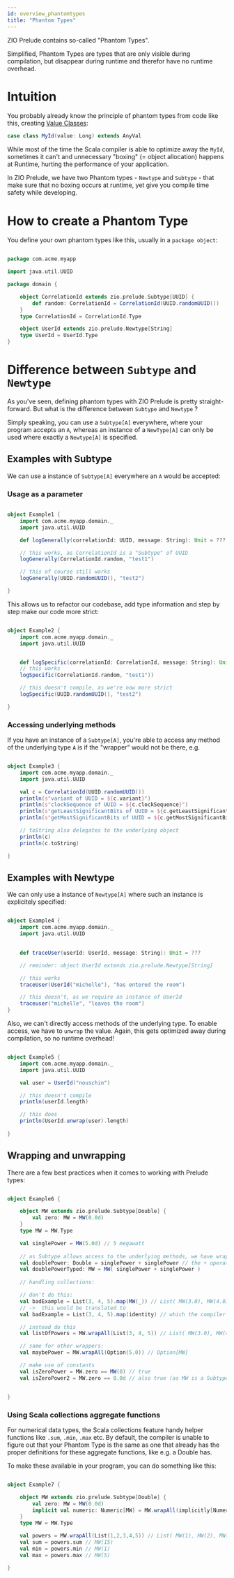 ```yaml
---
id: overview_phantomtypes
title: "Phantom Types"
---
```



ZIO Prelude contains so-called "Phantom Types". 

Simplified, Phantom Types are types that are only visible during compilation, but disappear during runtime and therefor have no runtime overhead. 

# Intuition

You probably already know the principle of phantom types from code like this, creating [Value Classes](https://docs.scala-lang.org/overviews/core/value-classes.html):
```scala
case class MyId(value: Long) extends AnyVal
```

While most of the time the Scala compiler is able to optimize away the `MyId`, sometimes it can't and unnecessary "boxing" (= object allocation) happens
at Runtime, hurting the performance of your application. 

In ZIO Prelude, we have two Phantom types - `Newtype` and `Subtype` - that make sure that no boxing occurs at runtime, yet give you compile time safety while
developing.

# How to create a Phantom Type

You define your own phantom types like this, usually in a `package object`:

```scala

package com.acme.myapp

import java.util.UUID

package domain {

    object CorrelationId extends zio.prelude.Subtype[UUID] {
        def random: CorrelationId = CorrelationId(UUID.randomUUID())
    }
    type CorrelationId = CorrelationId.Type

    object UserId extends zio.prelude.Newtype[String]
    type UserId = UserId.Type
}

```

# Difference between `Subtype` and `Newtype` 

As you've seen, defining phantom types with ZIO Prelude is pretty straight-forward. 
But what is the difference between `Subtype` and `Newtype` ? 

Simply speaking, you can use a `Subtype[A]` everywhere, where your program accepts an `A`, whereas an instance of a `NewType[A]` can only be used where exactly a `Newtype[A]` is specified. 

## Examples with Subtype

We can use a instance of `Subtype[A]` everywhere an `A` would be accepted:

### Usage as a parameter
```scala

object Example1 {
    import com.acme.myapp.domain._
    import java.util.UUID

    def logGenerally(correlationId: UUID, message: String): Unit = ???

    // this works, as CorrelationId is a "Subtype" of UUID
    logGenerally(CorrelationId.random, "test1") 

    // this of course still works
    logGenerally(UUID.randomUUID(), "test2")

}
```

This allows us to refactor our codebase, add type information and step by step make our code more strict:

```scala

object Example2 {
    import com.acme.myapp.domain._
    import java.util.UUID


    def logSpecific(correlationId: CorrelationId, message: String): Unit = ???
    // this works
    logSpecific(CorrelationId.random, "test1"))

    // this doesn't compile, as we're now more strict
    logSpecific(UUID.randomUUID(), "test2")

}
```

### Accessing underlying methods
If you have an instance of a `Subtype[A]`, you're able to access any method of the underlying type `A` is if the "wrapper" would not be there, e.g.

```scala

object Example3 {
    import com.acme.myapp.domain._
    import java.util.UUID

    val c = CorrelationId(UUID.randomUUID())
    println(s"variant of UUID = ${c.variant}")
    println(s"clockSequence of UUID = ${c.clockSequence}")
    println(s"getLeastSignificantBits of UUID = ${c.getLeastSignificantBits}")
    println(s"getMostSignificantBits of UUID = ${c.getMostSignificantBits}")

    // toString also delegates to the underlying object
    println(c)
    println(c.toString)

}
```

## Examples with Newtype

We can only use a instance of `Newtype[A]` where such an instance is explicitely specified:

```scala

object Example4 {
    import com.acme.myapp.domain._
    import java.util.UUID

    
    def traceUser(userId: UserId, message: String): Unit = ???

    // reminder: object UserId extends zio.prelude.Newtype[String] 

    // this works
    traceUser(UserId("michelle"), "has entered the room") 

    // this doesn't, as we require an instance of UserId
    traceuser("michelle", "leaves the room")
}
```

Also, we can't directly access methods of the underlying type. To enable access, we have to `unwrap` the value.
Again, this gets optimized away during compilation, so no runtime overhead!

```scala

object Example5 {
    import com.acme.myapp.domain._
    import java.util.UUID

    val user = UserId("nouschin")

    // this doesn't compile
    println(userId.length)

    // this does
    println(UserId.unwrap(user).length)
    
}
```

## Wrapping and unwrapping

There are a few best practices when it comes to working with Prelude types:

```scala

object Example6 {

    object MW extends zio.prelude.Subtype[Double] {
        val zero: MW = MW(0.0d)
    }
    type MW = MW.Type

    val singlePower = MW(5.0d) // 5 megawatt
    
    // as Subtype allows access to the underlying methods, we have wrap on common operations
    val doublePower: Double = singlePower + singlePower // the + operator exposes the default return type of Double
    val doublePowerTyped: MW = MW( singlePower + singlePower ) 
    
    // handling collections:

    // don't do this:
    val badExample = List(3, 4, 5).map(MW(_)) // List( MW(3.0), MW(4.0), MW(5.0))
    // ->  this would be translated to 
    val badExample = List(3, 4, 5).map(identity) // which the compiler cannot optimize away

    // instead do this
    val listOfPowers = MW.wrapAll(List(3, 4, 5)) // List( MW(3.0), MW(4.0), MW(5.0))

    // same for other wrappers:
    val maybePower = MW.wrapAll(Option(5.0)) // Option[MW]

    // make use of constants
    val isZeroPower = MW.zero == MW(0) // true
    val isZeroPower2 = MW.zero == 0.0d // also true (as MW is a Subtype and goes away during runtime)


}
```

### Using Scala collections aggregate functions
For numerical data types, the Scala collections feature handy helper functions like `.sum`, `.min`, `.max` etc.
By default, the compiler is unable to figure out that your Phantom Type is the same as one that already has the
proper definitions for these aggregate functions, like e.g. a Double has. 

To make these available in your program, you can do something like this: 

```scala

object Example7 {

    object MW extends zio.prelude.Subtype[Double] {
        val zero: MW = MW(0.0d)
        implicit val numeric: Numeric[MW] = MW.wrapAll(implicitly[Numeric[Double]])
    }
    type MW = MW.Type

    val powers = MW.wrapAll(List(1,2,3,4,5)) // List( MW(1), MW(2), MW(3), MW(4), MW(5))
    val sum = powers.sum // MW(15)
    val min = powers.min // MW(1)
    val max = powers.max // MW(5)

}
```

